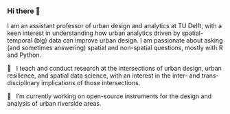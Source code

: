 ### Hi there 👋

I am an assistant professor of urban design and analytics at TU Delft, with a keen interest in understanding how urban analytics driven by spatial-temporal (big) data can improve urban design. I am passionate about asking (and sometimes answering) spatial and non-spatial questions, mostly with R and Python.

🌱  &nbsp; I teach and conduct research at the intersections of urban design, urban resilience, and spatial data science, with an interest in the inter- and trans-disciplinary implications of those intersections.

🔭  &nbsp; I’m currently working on open-source instruments for the design and analysis of urban riverside areas.
